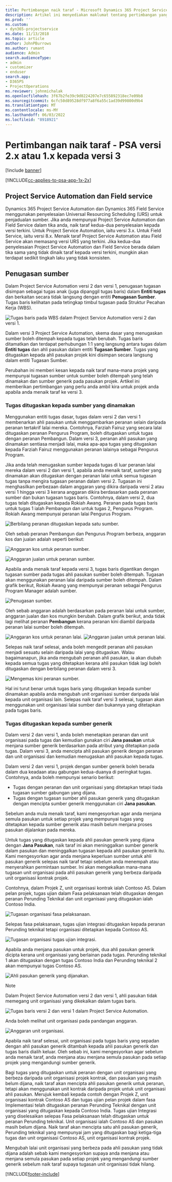 ```yaml
---
title: Pertimbangan naik taraf - Microsoft Dynamics 365 Project Service Automation versi 2.x atau 1.x kepada versi 3
description: Artikel ini menyediakan maklumat tentang pertimbangan yang mesti anda buat apabila anda menaik taraf daripada Project Service Automation versi 2.x atau 1.x kepada versi 3.
ms.prod: ''
ms.custom:
- dyn365-projectservice
ms.date: 11/13/2018
ms.topic: article
author: JohnPBurrows
ms.author: rumant
audience: Admin
search.audienceType:
- admin
- customizer
- enduser
search.app:
- D365PS
- ProjectOperations
ms.reviewer: johnmichalak
ms.openlocfilehash: 3f67b2fe39c9d0224207e7c655892318ec7e09b8
ms.sourcegitcommit: 6cfc50d89528df977a8f6a55c1ad39d99800d9b4
ms.translationtype: MT
ms.contentlocale: ms-MY
ms.lasthandoff: 06/03/2022
ms.locfileid: "8918921"
---
```

# <a name="upgrade-considerations---psa-version-2x-or-1x-to-version-3"></a>Pertimbangan naik taraf - PSA versi 2.x atau 1.x kepada versi 3

[!include [banner](../includes/psa-now-project-operations.md)]

[!INCLUDE[cc-applies-to-psa-app-1x-2x](../includes/cc-applies-to-psa-app-1x-2x.md)]

## <a name="project-service-automation-and-field-service"></a>Project Service Automation dan Field service
Dynamics 365 Project Service Automation dan Dynamics 365 Field Service menggunakan penyelesaian Universal Resourcing Scheduling (URS) untuk penjadualan sumber. Jika anda mempunyai Project Service Automation dan Field Service dalam tika anda, naik taraf kedua-dua penyelesaian kepada versi terkini. Untuk Project Service Automation, iaitu versi 3.x. Untuk Field Service, iaitu versi 8.x. Menaik taraf Project Service Automation atau Field Service akan memasang versi URS yang terkini. Jika kedua-dua penyelesaian Project Service Automation dan Field Service berada dalam tika sama yang tidak dinaik taraf kepada versi terkini, mungkin akan terdapat sedikit tingkah laku yang tidak konsisten.

## <a name="resource-assignments"></a>Penugasan sumber
Dalam Project Service Automation versi 2 dan versi 1, penugasan tugasan disimpan sebagai tugas anak (juga dipanggil tugas baris) dalam **Entiti tugas** dan berkaitan secara tidak langsung dengan entiti **Penugasan Sumber**. Tugas baris kelihatan pada tetingkap timbul tugasan pada Struktur Pecahan Kerja (WBS).

![Tugas baris pada WBS dalam Project Service Automation versi 2 dan versi 1.](media/upgrade-line-task-01.png)

Dalam versi 3 Project Service Automation, skema dasar yang menugaskan sumber boleh ditempah kepada tugas telah berubah. Tugas baris ditamatkan dan terdapat perhubungan 1:1 yang langsung antara tugas dalam **Entiti tugas** dan ahli pasukan dalam entiti **Tugasan Sumber**. Tugas yang ditugaskan kepada ahli pasukan projek kini disimpan secara langsung dalam entiti Tugasan Sumber.  

Perubahan ini memberi kesan kepada naik taraf mana-mana projek yang mempunyai tugasan sumber untuk sumber boleh ditempah yang telah dinamakan dan sumber generik pada pasukan projek. Artikel ini memberikan pertimbangan yang perlu anda ambil kira untuk projek anda apabila anda menaik taraf ke versi 3. 

### <a name="tasks-assigned-to-named-resources"></a>Tugas ditugaskan kepada sumber yang dinamakan
Menggunakan entiti tugas dasar, tugas dalam versi 2 dan versi 1 membenarkan ahli pasukan untuk menggambarkan peranan selain daripada peranan tertakrif lalai mereka. Contohnya, Farziah Fairuz yang secara lalai ditugaskan peranan Pengurus Program, boleh ditugaskan untuk tugas dengan peranan Pembangun. Dalam versi 3, peranan ahli pasukan yang dinamakan sentiasa menjadi lalai, maka apa-apa tugas yang ditugaskan kepada Farziah Fairuz menggunakan peranan lalainya sebagai Pengurus Program.

Jika anda telah menugaskan sumber kepada tugas di luar peranan lalai mereka dalam versi 2 dan versi 1, apabila anda menaik taraf, sumber yang dinamakan akan ditugaskan dengan peranan lalai untuk semua tugasan tugas tanpa mengira tugasan peranan dalam versi 2. Tugasan ini menghasilkan perbezaan dalam anggaran yang dikira daripada versi 2 atau versi 1 hingga versi 3 kerana anggaran dikira berdasarkan pada peranan sumber dan bukan tugasan tugas baris. Contohnya, dalam versi 2, dua tugas telah ditugaskan kepada Rokiah Awang. Peranan pada tugas baris untuk tugas 1 ialah Pembangun dan untuk tugas 2, Pengurus Program. Rokiah Awang mempunyai peranan lalai Pengurus Program.

![Berbilang peranan ditugaskan kepada satu sumber.](media/upgrade-multiple-roles-02.png)

Oleh sebab peranan Pembangun dan Pengurus Program berbeza, anggaran kos dan jualan adalah seperti berikut:

![Anggaran kos untuk peranan sumber.](media/upggrade-cost-estimates-03.png)

![Anggaran jualan untuk peranan sumber.](media/upgrade-sales-estimates-04.png)

Apabila anda menaik taraf kepada versi 3, tugas baris digantikan dengan tugasan sumber pada tugas ahli pasukan sumber boleh ditempah. Tugasan akan menggunakan peranan lalai daripada sumber boleh ditempah. Dalam grafik berikut, Rokiah Awang yang mempunyai peranan sebagai Pengurus Program Manager adalah sumber.

![Penugasan sumber.](media/resource-assignment-v2-05.png)

Oleh sebab anggaran adalah berdasarkan pada peranan lalai untuk sumber, anggaran jualan dan kos mungkin berubah. Dalam grafik berikut, anda tidak lagi melihat peranan **Pembangun** kerana peranan kini diambil daripada peranan lalai sumber boleh ditempah.

![Anggaran kos untuk peranan lalai.](media/resource-assignment-cost-estimate-06.png)
![Anggaran jualan untuk peranan lalai.](media/resource-assignment-sales-estimate-07.png)

Selepas naik taraf selesai, anda boleh mengedit peranan ahli pasukan menjadi sesuatu selain daripada lalai yang ditugaskan. Walau bagaimanapun, jika anda mengubah peranan ahli pasukan, ia akan diubah kepada semua tugas yang ditetapkan kerana ahli pasukan tidak lagi boleh ditugaskan dengan berbilang peranan dalam versi 3.

![Mengemas kini peranan sumber.](media/resource-role-assignment-08.png)

Hal ini turut benar untuk tugas baris yang ditugaskan kepada sumber dinamakan apabila anda mengubah unit organisasi sumber daripada lalai kepada unit organisasi lain. Selepas naik taraf versi 3 selesai, tugasan akan menggunakan unit organisasi lalai sumber dan bukannya yang ditetapkan pada tugas baris.

### <a name="tasks-assigned-to-generic-resources"></a>Tugas ditugaskan kepada sumber generik
Dalam versi 2 dan versi 1, anda boleh menetapkan peranan dan unit organisasi pada tugas dan kemudian gunakan ciri **Jana pasukan** untuk menjana sumber generik berdasarkan pada atribut yang ditetapkan pada tugas. Dalam versi 3, anda mencipta ahli pasukan generik dengan peranan dan unit organisasi dan kemudian menugaskan ahli pasukan kepada tugas.

Dalam versi 2 dan versi 1, projek dengan sumber generik boleh berada dalam dua keadaan atau gabungan kedua-duanya di peringkat tugas. Contohnya, anda boleh mempunyai senario berikut:

- Tugas dengan peranan dan unit organisasi yang ditetapkan tetapi tiada tugasan sumber gabungan yang dijana.
- Tugas dengan tugasan sumber ahli pasukan generik yang ditugaskan dengan mencipta sumber generik menggunakan ciri **Jana pasukan**.

Sebelum anda mula menaik taraf, kami mengesyorkan agar anda menjana semula pasukan untuk setiap projek yang mempunyai tugas yang ditetapkan kepada sumber generik atau masih belum menjana proses pasukan dijalankan pada mereka.

Untuk tugas yang ditugaskan kepada ahli pasukan generik yang dijana dengan **Jana Pasukan**, naik taraf ini akan meninggalkan sumber generik dalam pasukan dan meninggalkan tugasan kepada ahli pasukan generik itu. Kami mengesyorkan agar anda menjana keperluan sumber untuk ahli pasukan generik selepas naik taraf tetapi sebelum anda menempah atau menyerahkan permintaan sumber. Ini akan mengekalkan mana-mana tugasan unit organisasi pada ahli pasukan generik yang berbeza daripada unit organisasi kontrak projek.

Contohnya, dalam Projek Z, unit organisasi kontrak ialah Contoso AS. Dalam pelan projek, tugas ujian dalam Fasa pelaksanaan telah ditugaskan dengan peranan Perunding Teknikal dan unit organisasi yang ditugaskan ialah Contoso India.

![Tugasan organisasi fasa pelaksanaan.](media/org-unit-assignment-09.png)

Selepas fasa pelaksanaan, tugas ujian integrasi ditugaskan kepada peranan Perunding teknikal tetapi organisasi ditetapkan kepada Contoso AS.  

![Tugasan organisasi tugas ujian integrasi.](media/org-unit-generate-team-10.png)

Apabila anda menjana pasukan untuk projek, dua ahli pasukan generik dicipta kerana unit organisasi yang berlainan pada tugas. Perunding teknikal 1 akan ditugaskan dengan tugas Contoso India dan Perunding teknikal 2 akan mempunyai tugas Contoso AS.  

![Ahli pasukan generik yang dijanakan.](media/org-unit-assignments-multiple-resources-11.png)

> [!NOTE]
> Dalam Project Service Automation versi 2 dan versi 1, ahli pasukan tidak memegang unit organisasi yang dikekalkan dalam tugas baris.

![Tugas baris versi 2 dan versi 1 dalam Project Service Automation.](media/line-tasks-12.png)

Anda boleh melihat unit organisasi pada pandangan anggaran. 

![Anggaran unit organisasi.](media/org-unit-estimates-view-13.png)
 
Apabila naik taraf selesai, unit organisasi pada tugas baris yang sepadan dengan ahli pasukan generik ditambah kepada ahli pasukan generik dan tugas baris dialih keluar. Oleh sebab ini, kami mengesyorkan agar sebelum anda menaik taraf, anda menjana atau menjana semula pasukan pada setiap projek yang mengandungi sumber generik.

Bagi tugas yang ditugaskan untuk peranan dengan unit organisasi yang berbeza daripada unit organisasi projek kontrak, dan pasukan yang masih belum dijana, naik taraf akan mencipta ahli pasukan generik untuk peranan, tetapi akan menggunakan unit kontrak daripada projek untuk unit organisasi ahli pasukan. Merujuk kembali kepada contoh dengan Projek Z, unit organisasi kontrak Contoso AS dan tugas ujian pelan projek dalam fasa Implementasi telah ditugaskan peranan Perunding Teknikal dengan unit organisasi yang ditugaskan kepada Contoso India. Tugas ujian Integrasi yang diselesaikan selepas Fasa pelaksanaan telah ditugaskan untuk peranan Perunding teknikal. Unit organisasi ialah Contoso AS dan pasukan masih belum dijana. Naik taraf akan mencipta satu ahli pasukan generik, Perunding teknikal yang mempunyai jam yang ditugaskan bagi ketiga-tiga tugas dan unit organisasi Contoso AS, unit organisasi kontrak projek.   
 
Mengubah lalai unit organisasi yang berbeza pada ahli pasukan yang tidak dijana adalah sebab kami mengesyorkan supaya anda menjana atau menjana semula pasukan pada setiap projek yang mengandungi sumber generik sebelum naik taraf supaya tugasan unit organisasi tidak hilang.



[!INCLUDE[footer-include](../includes/footer-banner.md)]
